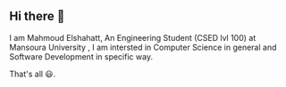 ## Hi there 👋

I am Mahmoud Elshahatt, An Engineering Student (CSED lvl 100) at Mansoura University , I am intersted in Computer Science in general and Software Development in specific way.

That's all 😃.
